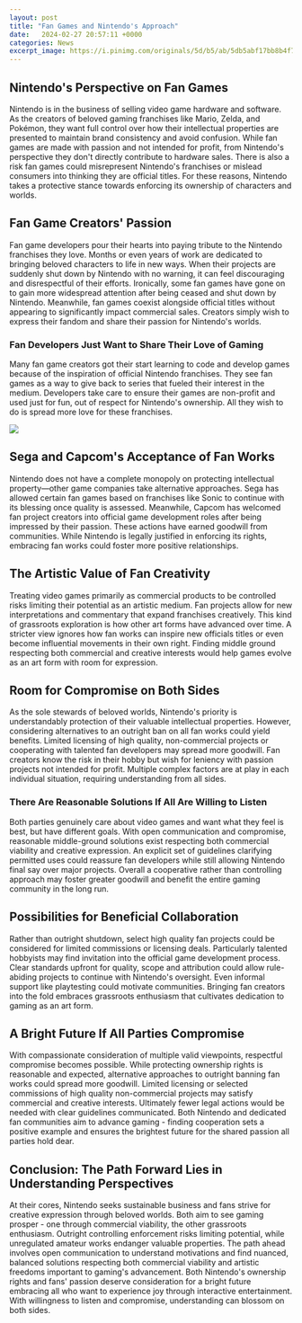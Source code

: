 ```yaml
---
layout: post
title: "Fan Games and Nintendo's Approach"
date:   2024-02-27 20:57:11 +0000
categories: News
excerpt_image: https://i.pinimg.com/originals/5d/b5/ab/5db5abf17bb8b4f7a92fe9900273a537.jpg
---
```

## Nintendo's Perspective on Fan Games

Nintendo is in the business of selling video game hardware and software. As the creators of beloved gaming franchises like Mario, Zelda, and Pokémon, they want full control over how their intellectual properties are presented to maintain brand consistency and avoid confusion. While fan games are made with passion and not intended for profit, from Nintendo's perspective they don't directly contribute to hardware sales. There is also a risk fan games could misrepresent Nintendo's franchises or mislead consumers into thinking they are official titles. For these reasons, Nintendo takes a protective stance towards enforcing its ownership of characters and worlds.

## Fan Game Creators' Passion 

Fan game developers pour their hearts into paying tribute to the Nintendo franchises they love. Months or even years of work are dedicated to bringing beloved characters to life in new ways. When their projects are suddenly shut down by Nintendo with no warning, it can feel discouraging and disrespectful of their efforts. Ironically, some fan games have gone on to gain more widespread attention after being ceased and shut down by Nintendo. Meanwhile, fan games coexist alongside official titles without appearing to significantly impact commercial sales. Creators simply wish to express their fandom and share their passion for Nintendo's worlds.

### Fan Developers Just Want to Share Their Love of Gaming

Many fan game creators got their start learning to code and develop games because of the inspiration of official Nintendo franchises. They see fan games as a way to give back to series that fueled their interest in the medium. Developers take care to ensure their games are non-profit and used just for fun, out of respect for Nintendo's ownership. All they wish to do is spread more love for these franchises.


![](https://i.pinimg.com/originals/5d/b5/ab/5db5abf17bb8b4f7a92fe9900273a537.jpg)
## Sega and Capcom's Acceptance of Fan Works

Nintendo does not have a complete monopoly on protecting intellectual property—other game companies take alternative approaches. Sega has allowed certain fan games based on franchises like Sonic to continue with its blessing once quality is assessed. Meanwhile, Capcom has welcomed fan project creators into official game development roles after being impressed by their passion. These actions have earned goodwill from communities. While Nintendo is legally justified in enforcing its rights, embracing fan works could foster more positive relationships.

## The Artistic Value of Fan Creativity 

Treating video games primarily as commercial products to be controlled risks limiting their potential as an artistic medium. Fan projects allow for new interpretations and commentary that expand franchises creatively. This kind of grassroots exploration is how other art forms have advanced over time. A stricter view ignores how fan works can inspire new officials titles or even become influential movements in their own right. Finding middle ground respecting both commercial and creative interests would help games evolve as an art form with room for expression.

## Room for Compromise on Both Sides

As the sole stewards of beloved worlds, Nintendo's priority is understandably protection of their valuable intellectual properties. However, considering alternatives to an outright ban on all fan works could yield benefits. Limited licensing of high quality, non-commercial projects or cooperating with talented fan developers may spread more goodwill. Fan creators know the risk in their hobby but wish for leniency with passion projects not intended for profit. Multiple complex factors are at play in each individual situation, requiring understanding from all sides.

### There Are Reasonable Solutions If All Are Willing to Listen 

Both parties genuinely care about video games and want what they feel is best, but have different goals. With open communication and compromise, reasonable middle-ground solutions exist respecting both commercial viability and creative expression. An explicit set of guidelines clarifying permitted uses could reassure fan developers while still allowing Nintendo final say over major projects. Overall a cooperative rather than controlling approach may foster greater goodwill and benefit the entire gaming community in the long run.

## Possibilities for Beneficial Collaboration

Rather than outright shutdown, select high quality fan projects could be considered for limited commissions or licensing deals. Particularly talented hobbyists may find invitation into the official game development process. Clear standards upfront for quality, scope and attribution could allow rule-abiding projects to continue with Nintendo's oversight. Even informal support like playtesting could motivate communities. Bringing fan creators into the fold embraces grassroots enthusiasm that cultivates dedication to gaming as an art form.

## A Bright Future If All Parties Compromise

With compassionate consideration of multiple valid viewpoints, respectful compromise becomes possible. While protecting ownership rights is reasonable and expected, alternative approaches to outright banning fan works could spread more goodwill. Limited licensing or selected commissions of high quality non-commercial projects may satisfy commercial and creative interests. Ultimately fewer legal actions would be needed with clear guidelines communicated. Both Nintendo and dedicated fan communities aim to advance gaming - finding cooperation sets a positive example and ensures the brightest future for the shared passion all parties hold dear.

## Conclusion: The Path Forward Lies in Understanding Perspectives

At their cores, Nintendo seeks sustainable business and fans strive for creative expression through beloved worlds. Both aim to see gaming prosper - one through commercial viability, the other grassroots enthusiasm. Outright controlling enforcement risks limiting potential, while unregulated amateur works endanger valuable properties. The path ahead involves open communication to understand motivations and find nuanced, balanced solutions respecting both commercial viability and artistic freedoms important to gaming's advancement. Both Nintendo's ownership rights and fans' passion deserve consideration for a bright future embracing all who want to experience joy through interactive entertainment. With willingness to listen and compromise, understanding can blossom on both sides.